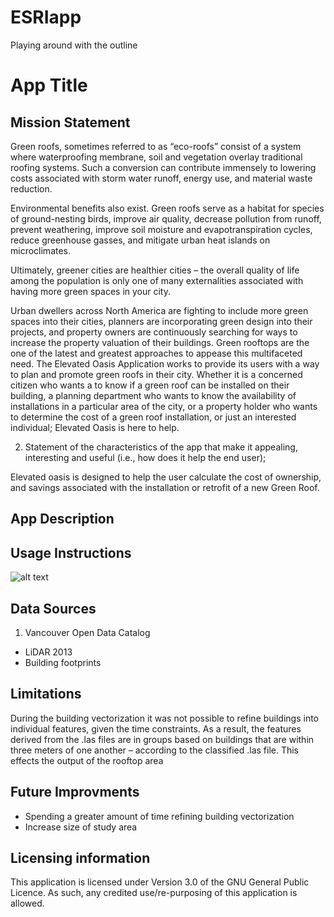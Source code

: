 # ESRIapp
Playing around with the outline
# App Title

## Mission Statement

Green roofs, sometimes referred to as “eco-roofs” consist of a system where waterproofing membrane, soil and vegetation overlay traditional roofing systems. Such a conversion can contribute immensely to lowering costs associated with storm water runoff, energy use, and material waste reduction. 

Environmental benefits also exist. Green roofs serve as a habitat for species of ground-nesting birds, improve air quality, decrease pollution from runoff, prevent weathering, improve soil moisture and evapotranspiration cycles, reduce greenhouse gasses, and mitigate urban heat islands on microclimates. 

Ultimately, greener cities are healthier cities – the overall quality of life among the population is only one of many externalities associated with having more green spaces in your city.

Urban dwellers across North America are fighting to include more green spaces into their cities, planners are incorporating green design into their projects, and property owners are continuously searching for ways to increase the property valuation of their buildings. Green rooftops are the one of the latest and greatest approaches to appease this multifaceted need. The Elevated Oasis Application works to provide its users with a way to plan and promote green roofs in their city. Whether it is a concerned citizen who wants a to know if a green roof can be installed on their building, a planning department who wants to know the availability of installations in a particular area of the city, or a property holder who wants to determine the cost of a green roof installation, or just an interested individual; Elevated Oasis is here to help.  


2. Statement of the characteristics of the app that make it appealing, interesting and useful (i.e., how does it help the end user);

Elevated oasis is designed to help the user calculate the cost of ownership, and savings associated with the installation or retrofit of a new Green Roof.  

## App Description
## Usage Instructions

![alt text](https://lh4.googleusercontent.com/VcGrncmokM_2CMKzjcv_Sr3UtfugfVwNyzPUL9u0CD5ofbriZfqEQj5Lc0SbmrCA2S_z0ZkzLSGqNw=w1600-h720)


## Data Sources
1. Vancouver Open Data Catalog
* LiDAR 2013
* Building footprints

## Limitations
During the building vectorization it was not possible to refine buildings into individual features, given the time constraints. As a result, the features derived from the .las files are in groups based on buildings that are within three meters of one another – according to the classified .las file. This effects the output of the rooftop area

## Future Improvments
* Spending a greater amount of time refining building vectorization
* Increase size of study area


## Licensing information 
This application is licensed under Version 3.0 of the GNU General Public Licence.  As such, any credited use/re-purposing of this application is allowed.


